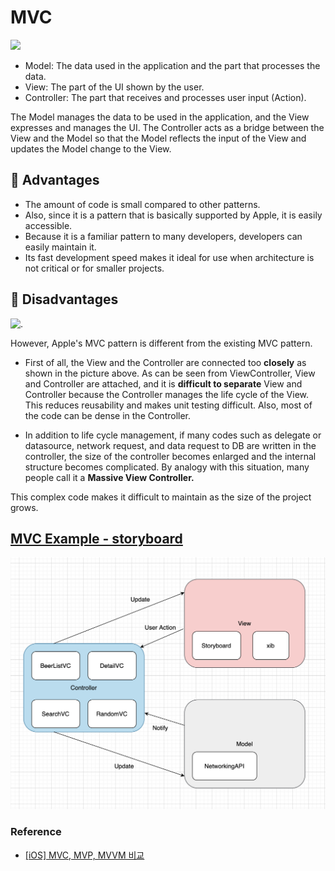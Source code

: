 # MVC

![](https://media.vlpt.us/images/leeyoungwoozz/post/c7f768da-5185-45a5-9ddd-85d33dfda414/%EC%8A%A4%ED%81%AC%EB%A6%B0%EC%83%B7%202020-12-14%20%EC%98%A4%ED%9B%84%2010.34.54.png)

- Model: The data used in the application and the part that processes the data.
- View: The part of the UI shown by the user.
- Controller: The part that receives and processes user input (Action).

The Model manages the data to be used in the application, and the View expresses and manages the UI. The Controller acts as a bridge between the View and the Model so that the Model reflects the input of the View and updates the Model change to the View.



## 🙂 Advantages

- The amount of code is small compared to other patterns.
- Also, since it is a pattern that is basically supported by Apple, it is easily accessible.
- Because it is a familiar pattern to many developers, developers can easily maintain it.
- Its fast development speed makes it ideal for use when architecture is not critical or for smaller projects.



## 🙁 Disadvantages

![.](https://t1.daumcdn.net/cfile/tistory/9956104D5C9EF01C3A)



However, Apple's MVC pattern is different from the existing MVC pattern. 

- First of all, the View and the Controller are connected too **closely** as shown in the picture above. As can be seen from ViewController, View and Controller are attached, and it is **difficult to separate** View and Controller because the Controller manages the life cycle of the View. This reduces reusability and makes unit testing difficult. Also, most of the code can be dense in the Controller.

- In addition to life cycle management, if many codes such as delegate or datasource, network request, and data request to DB are written in the controller, the size of the controller becomes enlarged and the internal structure becomes complicated. By analogy with this situation, many people call it a **Massive View Controller.**

This complex code makes it difficult to maintain as the size of the project grows.



## [MVC Example - storyboard](https://github.com/Goeun1001/ios-architectures/tree/master/MVC-storyboard)

![MVC](images/MVC.png)



### Reference

- [[iOS] MVC, MVP, MVVM 비교](https://beomy.tistory.com/43)

